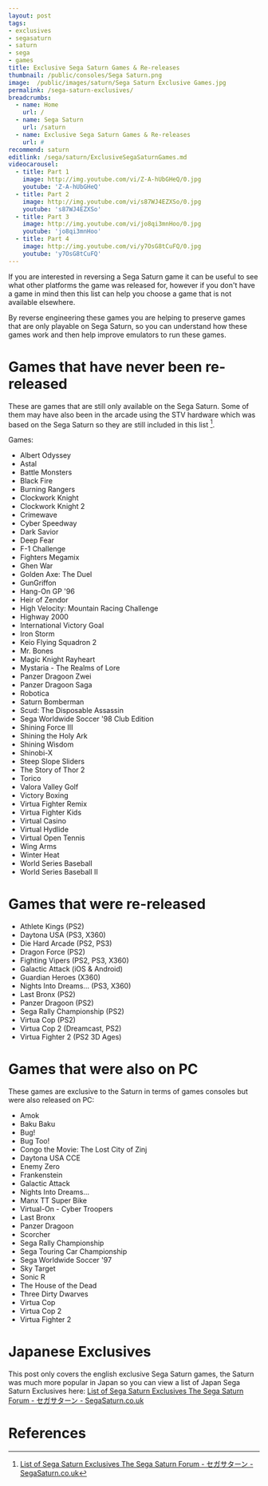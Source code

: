 ```yaml
---
layout: post
tags:
- exclusives
- segasaturn
- saturn
- sega
- games
title: Exclusive Sega Saturn Games & Re-releases
thumbnail: /public/consoles/Sega Saturn.png
image:  /public/images/saturn/Sega Saturn Exclusive Games.jpg
permalink: /sega-saturn-exclusives/
breadcrumbs:
  - name: Home
    url: /
  - name: Sega Saturn
    url: /saturn
  - name: Exclusive Sega Saturn Games & Re-releases
    url: #
recommend: saturn
editlink: /sega/saturn/ExclusiveSegaSaturnGames.md
videocarousel:
  - title: Part 1
    image: http://img.youtube.com/vi/Z-A-hUbGHeQ/0.jpg
    youtube: 'Z-A-hUbGHeQ'
  - title: Part 2
    image: http://img.youtube.com/vi/s87WJ4EZXSo/0.jpg
    youtube: 's87WJ4EZXSo'
  - title: Part 3
    image: http://img.youtube.com/vi/jo8qi3mnHoo/0.jpg
    youtube: 'jo8qi3mnHoo'
  - title: Part 4
    image: http://img.youtube.com/vi/y7OsG8tCuFQ/0.jpg
    youtube: 'y7OsG8tCuFQ'
---
```



If you are interested in reversing a Sega Saturn game it can be useful to see what other platforms the game was released for, however if you don't have a game in mind then this list can help you choose a game that is not available elsewhere.

By reverse engineering these games you are helping to preserve games that are only playable on Sega Saturn, so you can understand how these games work and then help improve emulators to run these games.


# Games that have never been re-released
These are games that are still only available on the Sega Saturn. Some of them may have also been in the arcade using the STV hardware which was based on the Sega Saturn so they are still included in this list [^1].

Games:
* Albert Odyssey
* Astal
* Battle Monsters
* Black Fire
* Burning Rangers
* Clockwork Knight
* Clockwork Knight 2
* Crimewave
* Cyber Speedway
* Dark Savior
* Deep Fear
* F-1 Challenge
* Fighters Megamix
* Ghen War
* Golden Axe: The Duel
* GunGriffon
* Hang-On GP '96
* Heir of Zendor
* High Velocity: Mountain Racing Challenge
* Highway 2000
* International Victory Goal
* Iron Storm
* Keio Flying Squadron 2
* Mr. Bones
* Magic Knight Rayheart
* Mystaria - The Realms of Lore
* Panzer Dragoon Zwei
* Panzer Dragoon Saga
* Robotica
* Saturn Bomberman
* Scud: The Disposable Assassin
* Sega Worldwide Soccer '98 Club Edition
* Shining Force III
* Shining the Holy Ark
* Shining Wisdom
* Shinobi-X
* Steep Slope Sliders
* The Story of Thor 2
* Torico
* Valora Valley Golf
* Victory Boxing
* Virtua Fighter Remix
* Virtua Fighter Kids
* Virtual Casino
* Virtual Hydlide
* Virtual Open Tennis
* Wing Arms
* Winter Heat
* World Series Baseball
* World Series Baseball II


# Games that were re-released
* Athlete Kings (PS2)
* Daytona USA (PS3, X360)
* Die Hard Arcade (PS2, PS3)
* Dragon Force (PS2)
* Fighting Vipers (PS2, PS3, X360)
* Galactic Attack (iOS & Android)
* Guardian Heroes (X360)
* Nights Into Dreams... (PS3, X360)
* Last Bronx (PS2)
* Panzer Dragoon (PS2)
* Sega Rally Championship (PS2)
* Virtua Cop (PS2)
* Virtua Cop 2 (Dreamcast, PS2)
* Virtua Fighter 2 (PS2 3D Ages)

# Games that were also on PC
These games are exclusive to the Saturn in terms of games consoles but were also released on PC:
* Amok
* Baku Baku
* Bug!
* Bug Too!
* Congo the Movie: The Lost City of Zinj
* Daytona USA CCE
* Enemy Zero
* Frankenstein
* Galactic Attack
* Nights Into Dreams... 
* Manx TT Super Bike
* Virtual-On - Cyber Troopers
* Last Bronx
* Panzer Dragoon
* Scorcher
* Sega Rally Championship
* Sega Touring Car Championship
* Sega Worldwide Soccer '97
* Sky Target
* Sonic R
* The House of the Dead 
* Three Dirty Dwarves
* Virtua Cop
* Virtua Cop 2
* Virtua Fighter 2

# Japanese Exclusives
This post only covers the english exclusive Sega Saturn games, the Saturn was much more popular in Japan so you can view a list of Japan Sega Saturn Exclusives here: [List of Sega Saturn Exclusives The Sega Saturn Forum - セガサターン - SegaSaturn.co.uk](http://segasaturngroup.proboards.com/thread/6820/list-sega-saturn-exclusives)

# References
[^1]: [List of Sega Saturn Exclusives The Sega Saturn Forum - セガサターン - SegaSaturn.co.uk](http://segasaturngroup.proboards.com/thread/6820/list-sega-saturn-exclusives)
[^2]: [(432) Sega Saturn 32-bit Era Console Exclusives - Part 1 - YouTube](https://www.youtube.com/watch?v=Z-A-hUbGHeQ)
[^3]: [(432) Sega Saturn 32-bit Era Console Exclusives - Part 2 - YouTube](https://www.youtube.com/watch?v=s87WJ4EZXSo)
[^4]: [(432) Sega Saturn 32-bit Era Console Exclusives - Part 3 - YouTube](https://www.youtube.com/watch?v=jo8qi3mnHoo)
[^5]: [(278) Sega Saturn 32-bit Era Console Exclusives - Part 4 - YouTube](https://www.youtube.com/watch?v=y7OsG8tCuFQ)
